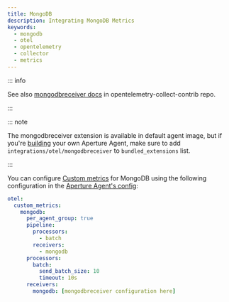 ```yaml
---
title: MongoDB
description: Integrating MongoDB Metrics
keywords:
  - mongodb
  - otel
  - opentelemetry
  - collector
  - metrics
---
```


::: info

See also [mongodbreceiver docs][receiver] in opentelemetry-collect-contrib repo.

:::

::: note

The mongodbreceiver extension is available in default agent image, but if you're [building][build] your own Aperture Agent, make sure to add `integrations/otel/mongodbreceiver` to `bundled_extensions` list.

:::

You can configure [Custom metrics][custom-metrics] for MongoDB using the
following configuration in the [Aperture Agent's config][agent-config]:

```yaml
otel:
  custom_metrics:
    mongodb:
      per_agent_group: true
      pipeline:
        processors:
          - batch
        receivers:
          - mongodb
      processors:
        batch:
          send_batch_size: 10
          timeout: 10s
      receivers:
        mongodb: [mongodbreceiver configuration here]
```

[build]: /reference/aperturectl/build/agent/agent.md
[receiver]:
  https://github.com/open-telemetry/opentelemetry-collector-contrib/tree/main/receiver/mongodbreceiver
[custom-metrics]: /reference/configuration/agent.md#custom-metrics-config
[agent-config]: /reference/configuration/agent.md#agent-o-t-e-l-config
